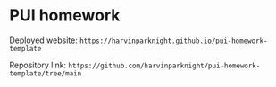 # PUI homework

Deployed website: `https://harvinparknight.github.io/pui-homework-template`

Repository link: `https://github.com/harvinparknight/pui-homework-template/tree/main`
